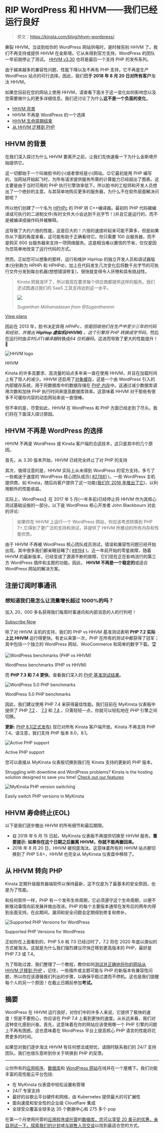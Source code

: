 # RIP WordPress 和 HHVM——我们已经运行良好

> 原文：<https://kinsta.com/blog/hhvm-wordpress/>

撕裂 HHVM。当谈到给你的 WordPress 网站供电时，是时候告别 HHVM 了。我们不再支持或提供 HHVM 在金斯塔。它从未得到官方支持，WordPress 的团队一年前就停止了测试。 [HHVM v3.30](https://hhvm.com/blog/2018/09/12/end-of-php-support-future-of-hack.html) 也将是最后一个支持 PHP 的发布系列。

由于越来越多的兼容性问题、性能下降以及不再有 PHP 支持，它不再是生产 WordPress 站点的可行选择。因此，我们**已于 2018 年 8 月 20 日对所有客户**淘汰 HHVM。

如果您目前在您的网站上使用 HHVM，请查看下面关于这一变化如何影响您以及您需要做什么的更多详细信息。我们还讨论了为什么**这不是一个负面的变化**。

*   [HHVM 背景](#background-hhvm)
*   HHVM 不再是 WordPress 的一个选择
*   [HHVM 生命周期结束](#hhvm-eol)
*   [从 HHVM 迁移到 PHP](#hhvm-to-php)

## HHVM 的背景

在我们深入探讨为什么 HHVM 要离开之前，让我们先快速看一下为什么金斯塔开始提供它。

这一切都始于一个叫做脸书的小(或者曾经是小)网站。😉它最初是用 PHP 编写的，当网站开始起飞时，为所有请求提供服务所需的计算能力已经超出了图表。这主要是由于当时可用的 PHP 执行引擎效率低下。所以脸书的工程师和开发人员想出了一个绝妙的主意。与其简单地购买更多的服务器，为什么不在软件层面解决问题呢？

所以他们创建了一个名为 [HPHPc](https://en.wikipedia.org/wiki/HipHop_for_PHP) 的 PHP 转 C++编译器。最初的 PHP 代码被编译成可执行的二进制文件(有时文件大小会达到千兆字节！)并且它是运行的，而不是被编译成操作码并被解释。

这导致了大约六倍的性能，这是巨大的！六倍的速度听起来可能不算多，但是如果你从下面的角度来看，这可能有助于正确看待它。你只需要 100 台服务器，而不是购买 600 台服务器来支持一项网络服务。这是相当难以置信的节省，仅仅是因为您简单地改变了运行代码的方式。

然而，正如您可以想象的那样，运行和维护 HipHop 的独立开发人员和调试器版本(分别称为 HPHPi 和 HPHPd)，加上在代码发生几次变化后将数千兆字节的可执行文件分发到每台机器(想想错误修复)，很快就变得令人厌倦和具有挑战性。





> Kinsta 把我宠坏了，所以我现在要求每个供应商都提供这样的服务。我们还试图通过我们的 SaaS 工具支持达到这一水平。
> 
> <footer class="wp-block-kinsta-client-quote__footer">
> 
> ![](img/60f15faa5735bd2437bf9dada5ee9192.png)
> 
> <cite class="wp-block-kinsta-client-quote__cite">Suganthan Mohanadasan from @Suganthanmn</cite></footer>

[View plans](https://kinsta.com/plans/)

因此在 2013 年，脸书决定弃用 *HPHPc，*但是回收他们在生产中至少三年的代码和经验，并推出 **HipHop 虚拟机(HHVM)** 。这个引擎将 PHP 转换成*字节码*，然后在运行时由*实时(JIT)编译器*转换成*64 位机器码*。这进而导致了更大的性能提升！🚀

![HHVM logo](img/91125ce5aa0b61a3ae71f4f0066db433.png)

HHVM



Kinsta 的许多高要求、高流量的站点多年来一直在使用 HHVM，并且在加载时间上有了惊人的减少。HHVM 还启用了[对象缓存](https://codex.wordpress.org/Class_Reference/WP_Object_Cache)，这是一个由 WordPress 引入的内部缓存系统，用于将数据库中的数据存储在 [PHP 内存](https://kinsta.com/knowledgebase/php-memory-limit/)中。这通过减少数据库调用次数和加快 PHP 执行时间来提高数据库效率。这意味着 HHVM 对于那些有很多不可缓存内容的动态网站来说一直很棒。

但不幸的是，尽管如此，HHVM 在 WordPress 和 PHP 方面已经走到了尽头。我们将在下面深入探讨原因。

## HHVM 不再是 WordPress 的选择

HHVM 不再是 WordPress 或 Kinsta 客户端的合适技术，这只是其中的几个原因。

首先，从 3.30 版本开始，HHVM 已经完全终止了对 PHP 的支持

其次，值得注意的是，HHVM 实际上从未得到 WordPress 的官方支持。多亏了一些痴迷于速度的 WordPress 核心团队成员( [#27881](https://core.trac.wordpress.org/ticket/27881) )。一些 WordPress 主机提供商，如 Kinsta，随后向客户提供了这一功能([我们在 2016 年推出了它](https://kinsta.com/feature-updates/hhvm-environment-switching-available/))，以利用额外的性能收益。

实际上，WordPress】在 2017 年 5 月(一年多前)已经停止将 HHVM 作为其核心测试基础设施的一部分。以下是 WordPress 核心开发者 John Blackbourn 对此的评论:

> 如果你在 HHVM 上运行一个 WordPress 网站，你应该考虑转换到 PHP 7+,它得到了更广泛的支持和测试，并提供了 HHVM 所推动的所有内存和性能优势。

由于 HHVM 不再被 WordPress 核心团队成员测试，错误和兼容性问题已经开始出现。其中很多我们都亲眼目睹了( [#8194](https://github.com/facebook/hhvm/issues/8194) )。近一年前开始的零星故障，随着 HHVM 的最新版本，已经变成了源源不断的故障，它们现在正在影响流行的第三方 WordPress 插件和主题的功能。因此， **HHVM 不再是一个稳定的**或适合 WordPress 网站的解决方案。

## 注册订阅时事通讯



### 想知道我们是怎么让流量增长超过 1000%的吗？

加入 20，000 多名获得我们每周时事通讯和内部消息的人的行列吧！

[Subscribe Now](#newsletter)

除了对 HHVM 主机的支持，我们的 PHP vs HHVM 基准测试表明 **PHP 7.2 实际上比 HHVM** 运行得更快。有史以来第一次，PHP 在所有的测试中都获得了冠军；其中包括一个独立的 WordPress 网站、WooCommerce 和简单的数字下载。🏆

![WordPress benchmarks (PHP vs HHVM)](img/a4f51151f803d63f6f6cb755c2427d4f.png "WordPress benchmarks (PHP vs HHVM)")

WordPress benchmarks (PHP vs HHVM)



而 **PHP 7.3 和 7.4 更快**。查看我们深入的 [PHP 基准测试结果](https://kinsta.com/blog/php-benchmarks/)。

![WordPress 5.0 PHP benchmarks](img/aa3e50c1190462560cd448720e536908.png)

WordPress 5.0 PHP benchmarks



因此，我们建议使用 PHP 7.4 来获得最佳性能。我们目前在 MyKinsta 仪表板中提供了 PHP [7.2](https://kinsta.com/blog/php-7-2/) 、 [7.3](https://kinsta.com/blog/php-7-3/) 和 [7.4](https://kinsta.com/blog/php-7-4/) 。只需轻轻一点，你就可以轻松地在 PHP 引擎之间切换。

**更新:** [PHP 8.1(正式发布)](https://kinsta.com/feature-updates/php-8-1/) 现已对所有 Kinsta 客户端开放。Kinsta 不再支持 PHP 7.4。请注意，我们支持 PHP 版本 8.0，8.1。

![Active PHP support](img/4ca9c1f5d406eeff04bee20ae3502de2.png)

Active PHP support



您可以直接从 MyKinsta 仪表板切换到我们在 Kinsta 支持的更新的 PHP 版本。

Struggling with downtime and WordPress problems? Kinsta is the hosting solution designed to save you time! [Check out our features](https://kinsta.com/features/)

![MyKinsta PHP version switching](img/d025c926f88d2e3845e118f4b952d097.png)

Easily switch PHP versions in MyKinsta



## HHVM 寿命终止(EOL)

以下是我们逐步撤出 HHVM 的所有细节和最后期限。

*   自 2018 年 6 月 15 日起，MyKinsta 仪表板不再提供切换至 HHVM 服务。**重要提示:** **如果你在这个日期之后搬离 HHVM，你就不能再搬回来。**
*   2018 年 8 月 20 日，HHVM 被彻底淘汰。这意味着所有的 HHVM 站点都切换到了 PHP 5.6+，HHVM 也完全从 MyKinsta 仪表盘中移除了。

## 从 HHVM 转向 PHP

Kinsta 定期升级服务器端软件以保持最新，这不仅是为了最基本的安全原因，也是为了性能。

和任何软件一样，PHP 有一个发布生命周期，它必须遵守这个生命周期，以便不断推动事情向前发展并做出改进。PHP 的每个主要版本通常在发布后的两年内得到全面支持。在此期间，漏洞和安全问题会定期得到修复和修补。

![Supported PHP Versions for WordPress](img/9fc2e51e31b71fdad45f32eae2cd6743.png)

Supported PHP Versions for WordPress



正如你在上面看到的，PHP 5.6 和 7.0 已经过时了，7.2 将在 2020 年底以类似的方式被淘汰。这就是为什么我们强烈建议尽快迁移到更高版本的 PHP，最好是 PHP 7.3 或 7.4。

为了帮助过渡，我们整理了一个教程，教你如何[测试并正确地将你的网站从 HHVM 迁移到 PHP](https://kinsta.com/knowledgebase/how-to-update-php-in-wordpress/) 。记住，一些插件或主题可能与 PHP 的新版本有兼容性问题，所以你应该遵循我们列出的步骤，以确保平稳过渡而不停机。这也是我们提醒每个人的另一个原因！在截止日期前参加**考试。**

## 摘要

WordPress 在 HHVM 运行良好，对你们中的许多人来说，它提供了极快的速度！但是不要担心，你应该在 PHP 7.4 上看到更快的速度。从长远来看，我们对这种变化感到兴奋。首先，这意味着在你的网站应该使用哪一个 PHP 引擎的问题上不再有困惑。这也意味着在 WordPress 平台上提高核心 PHP 语言的性能将花费更多的时间。

如果您对我们逐步淘汰 HHVM 有任何想法或担忧，请随时联系我们的 24/7 支持团队。我们也很乐意听到你关于转换到 PHP 的反馈。

* * *

让你所有的[应用程序](https://kinsta.com/application-hosting/)、[数据库](https://kinsta.com/database-hosting/)和 [WordPress 网站](https://kinsta.com/wordpress-hosting/)在线并在一个屋檐下。我们功能丰富的高性能云平台包括:

*   在 MyKinsta 仪表盘中轻松设置和管理
*   24/7 专家支持
*   最好的谷歌云平台硬件和网络，由 Kubernetes 提供最大的可扩展性
*   面向速度和安全性的企业级 Cloudflare 集成
*   全球受众覆盖全球多达 35 个数据中心和 275 多个 pop

在第一个月使用托管的[应用程序或托管](https://kinsta.com/application-hosting/)的[数据库，您可以享受 20 美元的优惠，亲自测试一下。探索我们的](https://kinsta.com/database-hosting/)[计划](https://kinsta.com/plans/)或[与销售人员交谈](https://kinsta.com/contact-us/)以找到最适合您的方式。